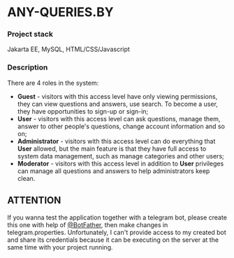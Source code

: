 # ANY-QUERIES.BY

### Project stack
Jakarta EE, MySQL, HTML/CSS/Javascript

### Description
There are 4 roles in the system:
<ul>
  <li><b>Guest</b> - visitors with this access level have only viewing permissions, they can view questions and answers, use search. To become a user, they have opportunities to sign-up or sign-in;</li>
  <li><b>User</b> - visitors with this access level can ask questions, manage them, answer to other people's questions, change account information and so on;</li>
  <li><b>Administrator</b> - visitors with this access level can do everything that <b>User</b> allowed, but the main feature is that they have full access to system data management, such as manage categories and other users;</li>
  <li><b>Moderator</b> - visitors with this access level in addition to <b>User</b> privileges can manage all questions and answers to help administrators keep clean.</li>
</ul>

## ATTENTION
If you wanna test the application together with a telegram bot, please create this one with help of <a href="https://t.me/botfather" target="_blank">@BotFather</a>, then make changes in telegram.properties. Unfortunately, I can't provide access to my created bot and share its credentials because it can be executing on the server at the same time with your project running.
